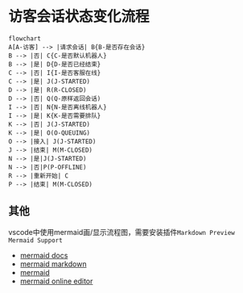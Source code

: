 <!--
 * @Author: jackning 270580156@qq.com
 * @Date: 2024-10-15 20:54:07
 * @LastEditors: jackning 270580156@qq.com
 * @LastEditTime: 2024-10-18 16:45:25
 * @Description: bytedesk.com https://github.com/Bytedesk/bytedesk
 *   Please be aware of the BSL license restrictions before installing Bytedesk IM – 
 *  selling, reselling, or hosting Bytedesk IM as a service is a breach of the terms and automatically terminates your rights under the license.
 *  Business Source License 1.1: https://github.com/Bytedesk/bytedesk/blob/main/LICENSE 
 *  contact: 270580156@qq.com 
 *  联系：270580156@qq.com
 * Copyright (c) 2024 by bytedesk.com, All Rights Reserved. 
-->
# 访客会话状态变化流程

```mermaid
flowchart
A[A-访客] --> |请求会话| B{B-是否存在会话}
B --> |否| C{C-是否默认机器人}
B --> |是| D{D-是否已经结束}
C --> |否| I{I-是否客服在线}
C --> |是| J(J-STARTED)
D --> |是| R(R-CLOSED)
D --> |否| Q(Q-原样返回会话)
I --> |否| N{N-是否离线机器人}
I --> |是| K{K-是否需要排队}
K --> |否| J(J-STARTED)
K --> |是| O(O-QUEUING)
O --> |接入| J(J-STARTED)
J --> |结束| M(M-CLOSED)
N --> |是|J(J-STARTED)
N --> |否|P(P-OFFLINE)
R --> |重新开始| C
P --> |结束| M(M-CLOSED)
```

## 其他

vscode中使用mermaid画/显示流程图，需要安装插件`Markdown Preview Mermaid Support`

- [mermaid docs](https://mermaid.js.org/syntax/flowchart.html#circle-edge-example)
- [mermaid markdown](https://marketplace.visualstudio.com/items?itemName=bierner.markdown-mermaid)
- [mermaid](https://github.com/mermaid-js/mermaid)
- [mermaid online editor](https://mermaid.live/edit)

